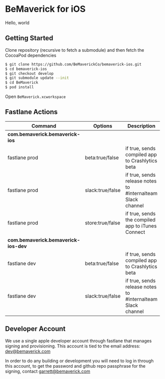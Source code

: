 # BeMaverick for iOS
Hello, world

## Getting Started

Clone repository (recursive to fetch a submodule) and then fetch the CocoaPod dependencies
```sh
$ git clone https://github.com/BeMaverickCo/bemaverick-ios.git
$ cd bemaverick-ios
$ git checkout develop
$ git submodule update --init
$ cd BeMaverick
$ pod install
```

Open `BeMaverick.xcworkspace`

## Fastlane Actions

| Command | Options  | Description|
|--|--|--|
|**com.bemaverick.bemaverick-ios**|
|fastlane prod  |beta:true/false| if true, sends compiled app to Crashlytics beta|
|fastlane prod|slack:true/false|if true, sends release notes to #internalteam Slack channel|
|fastlane prod|store:true/false|if true, sends the compiled app to iTunes Connect
|**com.bemaverick.bemaverick-ios-dev**|
|fastlane dev  |beta:true/false| if true, sends compiled app to Crashlytics beta|
|fastlane dev|slack:true/false|if true, sends release notes to #internalteam Slack channel|




## Developer Account

We use a single apple developer account through fastlane that manages signing and provisioning.  This account is tied to the email address: dev@bemaverick.com

In order to do any building or development you will need to log in through this account, to get the password and github repo passphrase for the signing, contact garrett@bemaverick.com

